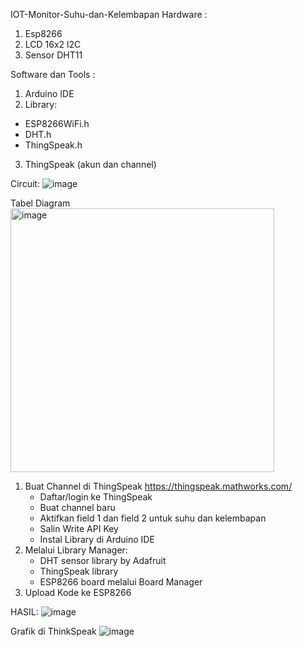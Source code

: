 IOT-Monitor-Suhu-dan-Kelembapan
Hardware :
1. Esp8266
2. LCD 16x2 l2C
3. Sensor DHT11

Software dan Tools :
1. Arduino IDE
2. Library:
- ESP8266WiFi.h
- DHT.h
- ThingSpeak.h
3. ThingSpeak (akun dan channel)

Circuit:
![image](https://github.com/user-attachments/assets/7f796fdb-c4e7-4862-afce-2963a54cb482)

Tabel Diagram
<img width="422" alt="image" src="https://github.com/user-attachments/assets/acd86fb5-cf4d-4d9b-af1f-a6c78d1d3e5c" />

1. Buat Channel di ThingSpeak https://thingspeak.mathworks.com/
	- Daftar/login ke ThingSpeak
	- Buat channel baru
	- Aktifkan field 1 dan field 2 untuk suhu dan kelembapan
	- Salin Write API Key
	- Instal Library di Arduino IDE
2. Melalui Library Manager:
	- DHT sensor library by Adafruit
	- ThingSpeak library
	- ESP8266 board melalui Board Manager
3. Upload Kode ke ESP8266

HASIL:
![image](https://github.com/user-attachments/assets/ead57c71-3ca8-45ea-b749-1d8544d0082c)

Grafik di ThinkSpeak
![image](https://github.com/user-attachments/assets/647cdb75-c12c-44c6-a379-efd3ae407051)





